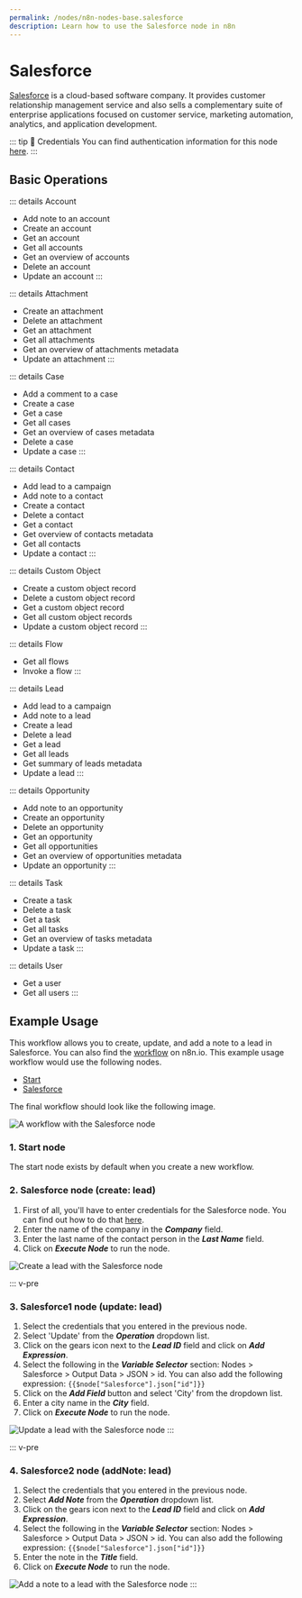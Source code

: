 ```yaml
---
permalink: /nodes/n8n-nodes-base.salesforce
description: Learn how to use the Salesforce node in n8n
---
```


# Salesforce

[Salesforce](https://www.salesforce.com/) is a cloud-based software company. It provides customer relationship management service and also sells a complementary suite of enterprise applications focused on customer service, marketing automation, analytics, and application development.

::: tip 🔑 Credentials
You can find authentication information for this node [here](../../../credentials/Salesforce/README.md).
:::

## Basic Operations

::: details Account
- Add note to an account
- Create an account
- Get an account
- Get all accounts
- Get an overview of accounts
- Delete an account
- Update an account
:::

::: details Attachment
- Create an attachment
- Delete an attachment
- Get an attachment
- Get all attachments
- Get an overview of attachments metadata
- Update an attachment
:::

::: details Case
- Add a comment to a case
- Create a case
- Get a case
- Get all cases
- Get an overview of cases metadata
- Delete a case
- Update a case
:::

::: details Contact
- Add lead to a campaign
- Add note to a contact
- Create a contact
- Delete a contact
- Get a contact
- Get overview of contacts metadata
- Get all contacts
- Update a contact
:::

::: details Custom Object
- Create a custom object record
- Delete a custom object record
- Get a custom object record
- Get all custom object records
- Update a custom object record
:::

::: details Flow
- Get all flows
- Invoke a flow
:::

::: details Lead
- Add lead to a campaign
- Add note to a lead
- Create a lead
- Delete a lead
- Get a lead
- Get all leads
- Get summary of leads metadata
- Update a lead
:::

::: details Opportunity
- Add note to an opportunity
- Create an opportunity
- Delete an opportunity
- Get an opportunity
- Get all opportunities
- Get an overview of opportunities metadata
- Update an opportunity
:::

::: details Task
- Create a task
- Delete a task
- Get a task
- Get all tasks
- Get an overview of tasks metadata
- Update a task
:::

::: details User
- Get a user
- Get all users
:::

## Example Usage

This workflow allows you to create, update, and add a note to a lead in Salesforce. You can also find the [workflow](https://n8n.io/workflows/664) on n8n.io. This example usage workflow would use the following nodes.
- [Start](../../core-nodes/Start/README.md)
- [Salesforce]()

The final workflow should look like the following image.

![A workflow with the Salesforce node](./workflow.png)

### 1. Start node

The start node exists by default when you create a new workflow.

### 2. Salesforce node (create: lead)

1. First of all, you'll have to enter credentials for the Salesforce node. You can find out how to do that [here](../../../credentials/Salesforce/README.md).
2. Enter the name of the company in the ***Company*** field.
3. Enter the last name of the contact person in the ***Last Name*** field.
4. Click on ***Execute Node*** to run the node.

![Create a lead with the Salesforce node](./Salesforce_node.png)

::: v-pre
### 3. Salesforce1 node (update: lead)

1. Select the credentials that you entered in the previous node.
2. Select 'Update' from the ***Operation*** dropdown list.
3. Click on the gears icon next to the ***Lead ID*** field and click on ***Add Expression***.
4. Select the following in the ***Variable Selector*** section: Nodes > Salesforce > Output Data > JSON > id. You can also add the following expression: `{{$node["Salesforce"].json["id"]}}`
5. Click on the ***Add Field*** button and select 'City' from the dropdown list.
6. Enter a city name in the ***City*** field.
7. Click on ***Execute Node*** to run the node.

![Update a lead with the Salesforce node](./Salesforce1_node.png)
:::

::: v-pre
### 4. Salesforce2 node (addNote: lead)

1. Select the credentials that you entered in the previous node.
2. Select ***Add Note*** from the ***Operation*** dropdown list.
3. Click on the gears icon next to the ***Lead ID*** field and click on ***Add Expression***.
4. Select the following in the ***Variable Selector*** section: Nodes > Salesforce > Output Data > JSON > id. You can also add the following expression: `{{$node["Salesforce"].json["id"]}}`
5. Enter the note in the ***Title*** field.
6. Click on ***Execute Node*** to run the node.

![Add a note to a lead with the Salesforce node](./Salesforce2_node.png)
:::
